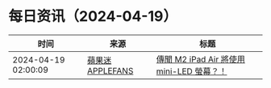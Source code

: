 ﻿# 每日资讯（2024-04-19）

|时间|来源|标题|
|---|---|---|
|2024-04-19 02:00:09|[蘋果迷 APPLEFANS](https://applefans.today/feed/)|[傳聞 M2 iPad Air 將使用 mini-LED 螢幕？！](https://applefans.today/2024-04-ipad-air-12-9-inch-use-mini-led-display-rumor/)|
